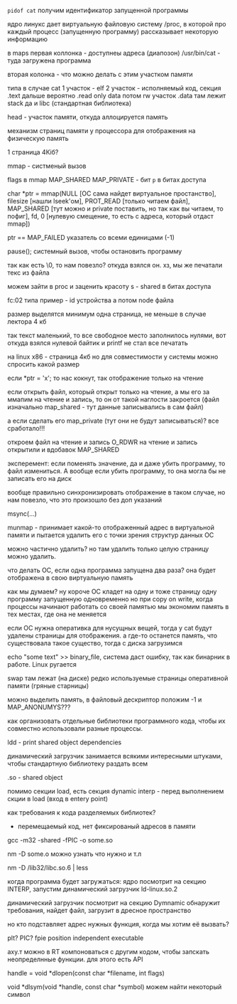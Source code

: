 `pidof cat` получим идентификатор запущенной программы

ядро линукс дает виртуальную файловую систему /proc, в которой про каждый процесс (запущенную программу) рассказывает некоторую информацию

в maps
первая коллонка - доступнеы адреса (диапозон)
/usr/bin/cat - туда загружена программа

вторая колонка - что можно делать с этим участком памяти

типа в случае cat
1 участок - elf
2 участок - исполняемый код, секция .text
дальше вероятно .read only data
потом rw участок .data
там лежит stack
да и libc (стандартная библиотека)

head - участок памяти, откуда аллоцируется память

механизм страниц памяти у процессора для отображения на физическую память

1 страница 4Кiб?

mmap - систменый вызов

flags в mmap
MAP_SHARED
MAP_PRIVATE - бит `p` в битах доступа

char *ptr = mmap(NULL [ОС сама найдет виртуальное простанство], filesize [нашли lseek'ом], PROT_READ [только читаем файл], MAP_SHARED [тут можно и private поставить, но так как вы читаем, то пофиг], fd, 0 [нулевую смещение, то есть с адреса, который отдаст mmap])

ptr == MAP_FAILED указатель со всеми единицами (-1)

pause(); системный вызов, чтобы остановить программу

так как есть \0, то нам повезло? откуда взялся он. хз, мы же печатали текс из файла

можем зайти в proc и заценить красоту
s - shared в битах доступа

fc:02 типа пример - id устройства
а потом node файла

размер выделятся минимум одна страница, не меньше
в случае лектора 4 кб

так текст маленький, то все свободное место заполнилось нулями, вот откуда взялся нулевой байтик и printf не стал все печатать

на linux x86 - страница 4кб
но для совместимости у системы можно спросить какой размер

если *ptr = 'x'; то нас кокнут, так отображение только на чтение

если открыть файл, который открыт только на чтение, а мы его за ммапим на чтение и запись, то он от такой наглости закроется
(файл изначально map_shared - тут данные записывались в сам файл)

а если сделать его map_private (тут они не будут записываться)?
все сработало!!! 


откроем файл на чтение и запись
O_RDWR на чтение и запись открытили
и вдобавок MAP_SHARED
 
эксперемент: если поменять значение, да и даже убить программу, то файл измениться. А вообще если убить программу, то она могла бы не записать его на диск

вообще правильно синхронизировать отображение в таком случае, но нам повезло, что это произошло без доп указаний

msync(...)

munmap - принимает какой-то отображенный адрес в виртуальной памяти и пытается удалить его с точки зрения структур данных ОС

можно частично удалить? но там удалить только целую страницу можно удалить. 

что делать ОС, если одна программа запущена два раза? она будет отображена в свою виртуальную память

как мы думаем?  ну короче ОС кладет на одну и тоже страницу одну программу запущенную одновременно
но при copy on write, когда процессы начинают работать со своей памятью
мы экономим память в тех местах, где она не меняется

если ОС нужна оперативка для нусущных вещей, тогда у cat будут удалены страницы для отображения. а где-то останется память, что существовала такое существо, тогда с диска загрузимся

echo "some text" >> binary_file, система даст ошибку, так как бинарник в работе. Linux ругается

swap там лежат (на диске) редко используемые страницы оперативной памяти (гряные старницы)

можно выделить память, в файловый дескриптор положим -1
и MAP_ANONUMYS???

как организовать отдельные библиотеки программного кода, чтобы их совместно использовали разные процессы.

ldd - print shared object dependencies

динамический загрузчик занимается всякими интересными штуками, чтобы стандартную библиотеку раздать всем

.so - shared object

помимо секции load, есть секция dynamic
interp - перед выполнением скции в load (вход в entery point)

как требования к кода разделяемых библиотек?
- перемещаемый код, нет фиксированый адресов в памяти

gcc -m32 -shared -fPIC -o some.so

nm -D some.o 
можно узнать что нужно и т.л

nm -D /lib32/libc.so.6 | less

когда программа будет загружаться: ядро посмотрит на секцию INTERP, запустим динамический загрузчик ld-linux.so.2

динамический загрузчик посмотрит на секцию Dymnamic обнаружит требования, найдет файл, загрузит в дресное пространство

но кто подставляет адрес нужных функция, когда мы хотим её вызвать?

plt?
PIC?
fpie position independent executable
 
аху.т можно в RT компоноваться с другим кодом, чтобы запскать неопределнные функции. для этого есть API

handle = void *dlopen(const char *filename, int flags)

void *dlsym(void *handle, const char *symbol)
можем найти некоторый символ

